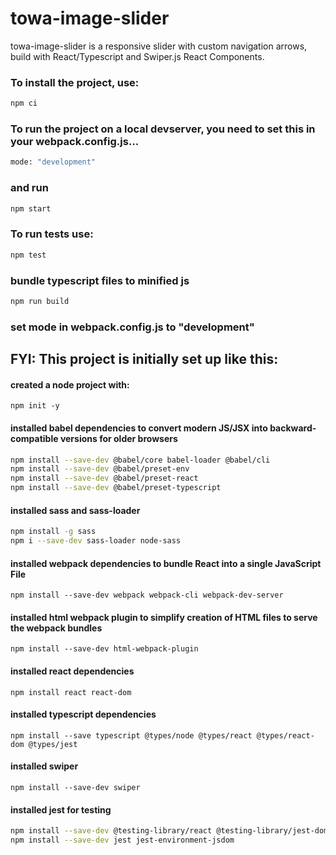 # towa-image-slider

towa-image-slider is a responsive slider with custom navigation arrows, build with React/Typescript and Swiper.js React Components.

### To install the project, use:
```bash
npm ci
```

### To run the project on a local devserver, you need to set this in your webpack.config.js...
```bash
mode: "development"
```
### and run
```bash
npm start
```

### To run tests use:
```bash
npm test
```

### bundle typescript files to minified js
```bash
npm run build
```

### set mode in webpack.config.js to "development" 


## FYI: This project is initially set up like this:

#### created a node project with:
`npm init -y`

#### installed babel dependencies to convert modern JS/JSX into backward-compatible versions for older browsers
```bash
npm install --save-dev @babel/core babel-loader @babel/cli
npm install --save-dev @babel/preset-env
npm install --save-dev @babel/preset-react
npm install --save-dev @babel/preset-typescript
```

#### installed sass and sass-loader
```bash
npm install -g sass
npm i --save-dev sass-loader node-sass
```

#### installed webpack dependencies to bundle React into a single JavaScript File
`npm install --save-dev webpack webpack-cli webpack-dev-server`

#### installed html webpack plugin to simplify creation of HTML files to serve the webpack bundles
`npm install --save-dev html-webpack-plugin`

#### installed react dependencies
`npm install react react-dom`

#### installed typescript dependencies
`npm install --save typescript @types/node @types/react @types/react-dom @types/jest`

#### installed swiper
`npm install --save-dev swiper`

#### installed jest for testing 
```bash
npm install --save-dev @testing-library/react @testing-library/jest-dom @testing-library/dom
npm install --save-dev jest jest-environment-jsdom
```